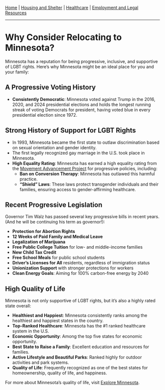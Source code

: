 [Home](/) | [Housing and Shelter](/housing) | [Healthcare](/healthcare) | [Employment and Legal Resources](/employment)

---

# Why Consider Relocating to Minnesota?

Minnesota has a reputation for being progressive, inclusive, and supportive of LGBT rights. Here’s why Minnesota might be an ideal place for you and your family:

## A Progressive Voting History

- **Consistently Democratic**: Minnesota voted against Trump in the 2016, 2020, and 2024 presidential elections and holds the longest running streak of voting Democrats for president, having voted blue in every presidential election since 1972.

## Strong History of Support for LGBT Rights

- In 1993, Minnesota became the first state to outlaw discrimination based on sexual orientation and gender identity.
- The first legally recognized gay marriage in the U.S. took place in Minnesota.
- **High Equality Rating**: Minnesota has earned a high equality rating from the [Movement Advancement Project](https://www.lgbtmap.org/equality-maps/profile_state/MN) for progressive policies, including:
  - **Ban on Conversion Therapy**: Minnesota has outlawed this harmful practice.
  - **“Shield” Laws**: These laws protect transgender individuals and their families, ensuring access to gender-affirming healthcare.

## Recent Progressive Legislation

Governor Tim Walz has passed several key progressive bills in recent years. (And he will be continuing his term as governor!):
- **Protection for Abortion Rights**
- **12 Weeks of Paid Family and Medical Leave**
- **Legalization of Marijuana**
- **Free Public College Tuition** for low- and middle-income families
- **New Child Tax Credit**
- **Free School Meals** for public school students
- **Driver’s Licenses for All** residents, regardless of immigration status
- **Unionization Support** with stronger protections for workers
- **Clean Energy Goals**: Aiming for 100% carbon-free energy by 2040

## High Quality of Life

Minnesota is not only supportive of LGBT rights, but it’s also a highly rated state overall:
- **Healthiest and Happiest**: Minnesota consistently ranks among the healthiest and happiest states in the country.
- **Top-Ranked Healthcare**: Minnesota has the #1 ranked healthcare system in the U.S.
- **Economic Opportunity**: Among the top five states for economic opportunity.
- **Best State to Raise a Family**: Excellent education and resources for families.
- **Active Lifestyle and Beautiful Parks**: Ranked highly for outdoor activities and park systems.
- **Quality of Life**: Frequently recognized as one of the best states for homeownership, quality of life, and happiness.

For more about Minnesota’s quality of life, visit [Explore Minnesota](https://www.exploreminnesota.com/live).
